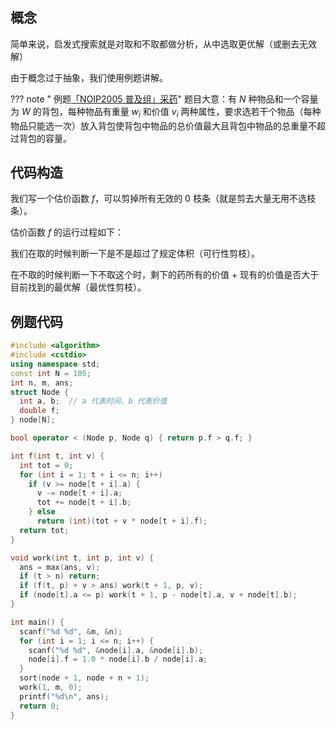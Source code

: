 ## 概念

简单来说，启发式搜索就是对取和不取都做分析，从中选取更优解（或删去无效解）

由于概念过于抽象，我们使用例题讲解。

??? note " 例题[「NOIP2005 普及组」采药](https://www.luogu.com.cn/problem/P1048)"
    题目大意：有 $N$ 种物品和一个容量为 $W$ 的背包，每种物品有重量 $w_i$ 和价值 $v_i$ 两种属性，要求选若干个物品（每种物品只能选一次）放入背包使背包中物品的总价值最大且背包中物品的总重量不超过背包的容量。

## 代码构造

我们写一个估价函数 $f$，可以剪掉所有无效的 $0$ 枝条（就是剪去大量无用不选枝条）。

估价函数 $f$ 的运行过程如下：

我们在取的时候判断一下是不是超过了规定体积（可行性剪枝）。

在不取的时候判断一下不取这个时，剩下的药所有的价值 + 现有的价值是否大于目前找到的最优解（最优性剪枝）。

## 例题代码

```cpp
#include <algorithm>
#include <cstdio>
using namespace std;
const int N = 105;
int n, m, ans;
struct Node {
  int a, b;  // a 代表时间，b 代表价值
  double f;
} node[N];

bool operator < (Node p, Node q) { return p.f > q.f; }

int f(int t, int v) {
  int tot = 0;
  for (int i = 1; t + i <= n; i++)
    if (v >= node[t + i].a) {
      v -= node[t + i].a;
      tot += node[t + i].b;
    } else
      return (int)(tot + v * node[t + i].f);
  return tot;
}

void work(int t, int p, int v) {
  ans = max(ans, v);
  if (t > n) return;
  if (f(t, p) + v > ans) work(t + 1, p, v);
  if (node[t].a <= p) work(t + 1, p - node[t].a, v + node[t].b);
}

int main() {
  scanf("%d %d", &m, &n);
  for (int i = 1; i <= n; i++) {
    scanf("%d %d", &node[i].a, &node[i].b);
    node[i].f = 1.0 * node[i].b / node[i].a;
  }
  sort(node + 1, node + n + 1);
  work(1, m, 0);
  printf("%d\n", ans);
  return 0;
}
```

